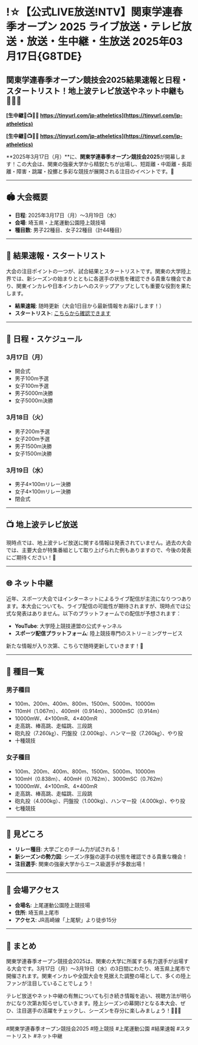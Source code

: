 # !☆【公式LIVE放送!NTV】関東学連春季オープン 2025 ライブ放送・テレビ放送・放送・生中継・生放送 2025年03月17日{G8TDE}

## 関東学連春季オープン競技会2025結果速報と日程・スタートリスト！地上波テレビ放送やネット中継も 🏃‍♂️📅


**[生中継🔴📺👉🏻 https://tinyurl.com/jp-atheletics](https://tinyurl.com/jp-atheletics)**

**[生中継🔴📺👉🏻 https://tinyurl.com/jp-atheletics](https://tinyurl.com/jp-atheletics)**


**2025年3月17日（月）**に、**関東学連春季オープン競技会2025**が開幕します！この大会は、関東の強豪大学から精鋭たちが出場し、短距離・中距離・長距離・障害・跳躍・投擲と多彩な競技が展開される注目のイベントです。🌟

---

## 🏟️ 大会概要
- **日程**: 2025年3月17日（月）～3月19日（水）
- **会場**: 埼玉県・上尾運動公園陸上競技場
- **種目数**: 男子22種目、女子22種目（計44種目）

---

## 🥇 結果速報・スタートリスト
大会の注目ポイントの一つが、試合結果とスタートリストです。関東の大学陸上界では、新シーズンの始まりとともに各選手の状態を確認できる貴重な機会であり、関東インカレや日本インカレへのステップアップとしても重要な役割を果たします。

- **結果速報**: 随時更新（大会1日目から最新情報をお届けします！）
- **スタートリスト**: [こちらから確認できます](#)

---

## 📅 日程・スケジュール
### 3月17日（月）
- 開会式
- 男子100m予選
- 女子100m予選
- 男子5000m決勝
- 女子5000m決勝

### 3月18日（火）
- 男子200m予選
- 女子200m予選
- 男子1500m決勝
- 女子1500m決勝

### 3月19日（水）
- 男子4×100mリレー決勝
- 女子4×100mリレー決勝
- 閉会式

---

## 📺 地上波テレビ放送
現時点では、地上波テレビ放送に関する情報は発表されていません。過去の大会では、主要大会が特集番組として取り上げられた例もありますので、今後の発表にご期待ください！📡

---

## 🌐 ネット中継
近年、スポーツ大会ではインターネットによるライブ配信が主流になりつつあります。本大会についても、ライブ配信の可能性が期待されますが、現時点では公式な発表はありません。以下のプラットフォームでの配信が予想されます：

- **YouTube**: 大学陸上競技連盟の公式チャンネル
- **スポーツ配信プラットフォーム**: 陸上競技専門のストリーミングサービス

新たな情報が入り次第、こちらで随時更新していきます！🔔

---

## 🏅 種目一覧
### 男子種目
- 100m、200m、400m、800m、1500m、5000m、10000m
- 110mH（1.067m）、400mH（0.914m）、3000mSC（0.914m）
- 10000mW、4×100mR、4×400mR
- 走高跳、棒高跳、走幅跳、三段跳
- 砲丸投（7.260㎏）、円盤投（2.000kg）、ハンマー投（7.260㎏）、やり投
- 十種競技

### 女子種目
- 100m、200m、400m、800m、1500m、5000m、10000m
- 100mH（0.838m）、400mH（0.762m）、3000mSC（0.762m）
- 10000mW、4×100mR、4×400mR
- 走高跳、棒高跳、走幅跳、三段跳
- 砲丸投（4.000kg）、円盤投（1.000kg）、ハンマー投（4.000kg）、やり投
- 七種競技

---

## 🎯 見どころ
- **リレー種目**: 大学ごとのチーム力が試される！
- **新シーズンの勢力図**: シーズン序盤の選手の状態を確認できる貴重な機会！
- **注目選手**: 関東の強豪大学からエース級選手が多数出場！

---

## 📍 会場アクセス
- **会場名**: 上尾運動公園陸上競技場
- **住所**: 埼玉県上尾市
- **アクセス**: JR高崎線「上尾駅」より徒歩15分

---

## 🎉 まとめ
関東学連春季オープン競技会2025は、関東の大学に所属する有力選手が出場する大会です。3月17日（月）～3月19日（水）の3日間にわたり、埼玉県上尾市で開催されます。関東インカレや全国大会を見据えた調整の場として、多くの陸上ファンが注目していることでしょう！

テレビ放送やネット中継の有無についても引き続き情報を追い、視聴方法が明らかになり次第お知らせしていきます。陸上シーズンの幕開けとなる本大会、ぜひ、注目選手の活躍をチェックし、シーズンを存分に楽しみましょう！🏃‍♀️🔥

---

#関東学連春季オープン競技会2025 #陸上競技 #上尾運動公園 #結果速報 #スタートリスト #ネット中継
